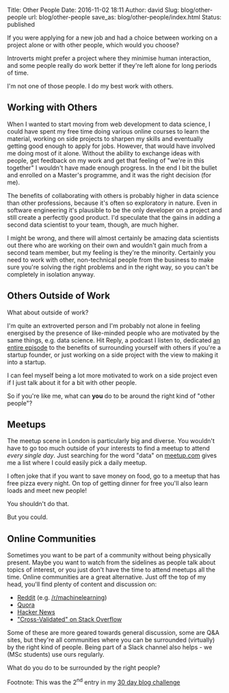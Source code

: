 Title: Other People
Date: 2016-11-02 18:11
Author: david
Slug: blog/other-people
url: blog/other-people
save_as: blog/other-people/index.html
Status: published

If you were applying for a new job and had a choice between working on a
project alone or with other people, which would you choose?

Introverts might prefer a project where they minimise human interaction,
and some people really do work better if they're left alone for long
periods of time.

I'm not one of those people. I do my best work with others.

## Working with Others

When I wanted to start moving from web development to data science, I
could have spent my free time doing various online courses to learn the
material, working on side projects to sharpen my skills and eventually
getting good enough to apply for jobs. However, that would have involved
me doing most of it alone. Without the ability to exchange ideas with
people, get feedback on my work and get that feeling of "we're in this
together" I wouldn't have made enough progress. In the end I bit the
bullet and enrolled on a Master's programme, and it was the right
decision (for me).

The benefits of collaborating with others is probably higher in data
science than other professions, because it's often so exploratory in
nature. Even in software engineering it's plausible to be the only
developer on a project and still create a perfectly good product. I'd
speculate that the gains in adding a second data scientist to your team,
though, are much higher.

I might be wrong, and there will almost certainly be amazing data
scientists out there who are working on their own and wouldn't gain much
from a second team member, but my feeling is they're the minority.
Certainly you need to work with other, non-technical people from the
business to make sure you're solving the right problems and in the right
way, so you can't be completely in isolation anyway.

## Others Outside of Work

What about outside of work?

I'm quite an extroverted person and I'm probably not alone in feeling
energised by the presence of like-minded people who are motivated by the
same things, e.g. data science. Hit Reply, a podcast I listen to,
dedicated [an entire episode](https://hitreply.co/ep/6/surround-yourself/) to the benefits of
surrounding yourself with others if you're a startup founder, or just
working on a side project with the view to making it into a startup.

I can feel myself being a lot more motivated to work on a side project
even if I just talk about it for a bit with other people.

So if you're like me, what can **you** do to be around the right kind of
"other people"?

## Meetups

The meetup scene in London is particularly big and diverse. You wouldn't
have to go too much outside of your interests to find a meetup to attend
*every single day*. Just searching for the word "data" on
[meetup.com](https://www.meetup.com/) gives me a list where I could
easily pick a daily meetup.

I often joke that if you want to save money on food, go to a meetup that
has free pizza every night. On top of getting dinner for free you'll
also learn loads and meet new people!

You shouldn't do that.

But you could.

## Online Communities

Sometimes you want to be part of a community without being physically
present. Maybe you want to watch from the sidelines as people talk about
topics of interest, or you just don't have the time to attend meetups
all the time. Online communities are a great alternative. Just off the
top of my head, you'll find plenty of content and discussion on:

-   [Reddit](http://reddit.com/) (e.g.
    [/r/machinelearning](https://www.reddit.com/r/MachineLearning/))
-   [Quora](http://quora.com/)
-   [Hacker News](https://news.ycombinator.com/)
-   ["Cross-Validated" on Stack Overflow](http://stats.stackexchange.com/)


Some of these are more geared towards general discussion, some are Q&A
sites, but they're all communities where you can be surrounded
(virtually) by the right kind of people. Being part of a Slack channel
also helps - we (MSc students) use ours regularly.

What do you do to be surrounded by the right people?


Footnote: This was the 2<sup>nd</sup> entry in my [30 day blog challenge](/blog/30-posts-in-30-days/)
